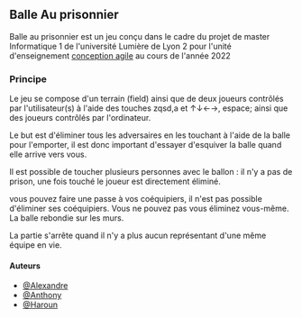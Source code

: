 
## Balle Au prisonnier
Balle au prisonnier est un jeu conçu dans le cadre du projet
de master Informatique 1 de l'université Lumière de Lyon 2 pour
l'unité d'enseignement [conception agile](https://valentin.lachand.net/teaching/2022/conception-projet-agile-2022) au cours de l'année 2022
### Principe

Le jeu se compose d'un terrain (field) ainsi que de deux joueurs
contrôlés par l'utilisateur(s) à l'aide des touches zqsd,a et 
↑↓←→, espace; ainsi que des joueurs contrôlés par l'ordinateur.

Le but est d'éliminer tous les adversaires en les touchant à l'aide
de la balle pour l'emporter, il est donc important d'essayer d'esquiver la balle
quand elle arrive vers vous.

Il est possible de toucher plusieurs personnes avec le ballon : il n'y a
pas de prison, une fois touché le joueur est directement éliminé.

vous pouvez faire une passe à vos coéquipiers, il n'est pas possible
d'éliminer ses coéquipiers. Vous ne pouvez pas vous éliminez vous-même. 
La balle rebondie sur les murs.

La partie s'arrête quand il n'y a plus aucun représentant d'une même équipe en vie.


#### Auteurs

- [@Alexandre](https://github.com/AlexandreMaurinEtudes)
- [@Anthony](https://github.com/Anthonygrst)
- [@Haroun](https://github.com/harfen)
